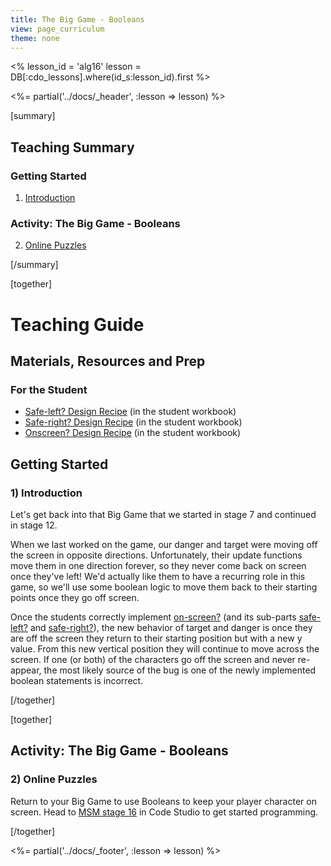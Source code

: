 ```yaml
---
title: The Big Game - Booleans
view: page_curriculum
theme: none
---
```


<%
lesson_id = 'alg16'
lesson = DB[:cdo_lessons].where(id_s:lesson_id).first
%>

<%= partial('../docs/_header', :lesson => lesson) %>

[summary]

## Teaching Summary
### **Getting Started**
 
1) [Introduction](#GetStarted)  

### **Activity: The Big Game - Booleans**  

2) [Online Puzzles](#Activity1)

[/summary]

[together]

# Teaching Guide

## Materials, Resources and Prep
### For the Student
- [Safe-left? Design Recipe](../docs/worksheets/safe_left.pdf) (in the student workbook)
- [Safe-right? Design Recipe](../docs/worksheets/safe_right.pdf) (in the student workbook)
- [Onscreen? Design Recipe](../docs/worksheets/onscreen.pdf) (in the student workbook)

## Getting Started


### <a name="GetStarted"></a> 1) Introduction

Let's get back into that Big Game that we started in stage 7 and continued in stage 12.

When we last worked on the game, our danger and target were moving off the screen in opposite directions.  Unfortunately, their update functions move them in one direction forever, so they never come back on screen once they've left! We'd actually like them to have a recurring role in this game, so we'll use some boolean logic to move them back to their starting points once they go off screen.

Once the students correctly implement [on-screen?](../docs/worksheets/onscreen.pdf) (and its sub-parts [safe-left?](../docs/worksheets/safe_left.pdf) and [safe-right?](../docs/worksheets/safe_right.pdf)), the new behavior of target and danger is once they are off the screen they return to their starting position but with a new y value.  From this new vertical position they will continue to move across the screen.  If one (or both) of the characters go off the screen and never re-appear, the most likely source of the bug is one of the newly implemented boolean statements is incorrect.

[/together]

[together]

## Activity: The Big Game - Booleans
### <a name="Activity1"></a> 2) Online Puzzles

Return to your Big Game to use Booleans to keep your player character on screen. Head to [MSM stage 16](http://studio.code.org/s/algebra/stage/16/puzzle/1) in Code Studio to get started programming.

[/together]

<%= partial('../docs/_footer', :lesson => lesson) %>
